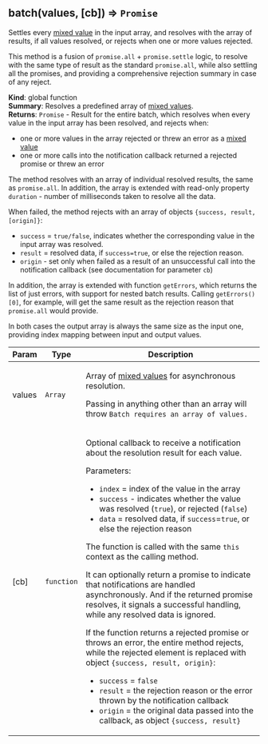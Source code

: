<a name="batch"></a>
## batch(values, [cb]) ⇒ <code>Promise</code>
Settles every <a href="https://github.com/vitaly-t/spex/wiki/Mixed-Values">mixed value</a> in the input array, and resolves with the array ofresults, if all values resolved, or rejects when one or more values rejected.This method is a fusion of `promise.all` + `promise.settle` logic, to resolve withthe same type of result as the standard `promise.all`, while also settling all the promises,and providing a comprehensive rejection summary in case of any reject.

**Kind**: global function  
**Summary**: Resolves a predefined array of <a href="https://github.com/vitaly-t/spex/wiki/Mixed-Values">mixed values</a>.  
**Returns**: <code>Promise</code> - Result for the entire batch, which resolves when every value in the input array has been resolved,and rejects when: - one or more values in the array rejected or threw an error as a <a href="https://github.com/vitaly-t/spex/wiki/Mixed-Values">mixed value</a> - one or more calls into the notification callback returned a rejected promise or threw an errorThe method resolves with an array of individual resolved results, the same as `promise.all`.In addition, the array is extended with read-only property `duration` - number of millisecondstaken to resolve all the data.When failed, the method rejects with an array of objects `{success, result, [origin]}`: - `success` = `true/false`, indicates whether the corresponding value in the input array was resolved. - `result` = resolved data, if `success=true`, or else the rejection reason. - `origin` - set only when failed as a result of an unsuccessful call into the notification callback (see documentation for parameter `cb`)In addition, the array is extended with function `getErrors`, which returns the list of just errors,with support for nested batch results. Calling `getErrors()[0]`, for example, will get the sameresult as the rejection reason that `promise.all` would provide.In both cases the output array is always the same size as the input one, providing index mappingbetween input and output values.  
<table>
  <thead>
    <tr>
      <th>Param</th><th>Type</th><th>Description</th>
    </tr>
  </thead>
  <tbody>
<tr>
    <td>values</td><td><code>Array</code></td><td><p>Array of <a href="https://github.com/vitaly-t/spex/wiki/Mixed-Values">mixed values</a> for asynchronous resolution.</p>
<p>Passing in anything other than an array will throw <code>Batch requires an array of values.</code></p>
</td>
    </tr><tr>
    <td>[cb]</td><td><code>function</code></td><td><p>Optional callback to receive a notification about the resolution result for each value.</p>
<p>Parameters:</p>
<ul>
<li><code>index</code> = index of the value in the array</li>
<li><code>success</code> - indicates whether the value was resolved (<code>true</code>), or rejected (<code>false</code>)</li>
<li><code>data</code> = resolved data, if <code>success</code>=<code>true</code>, or else the rejection reason</li>
</ul>
<p>The function is called with the same <code>this</code> context as the calling method.</p>
<p>It can optionally return a promise to indicate that notifications are handled asynchronously.
And if the returned promise resolves, it signals a successful handling, while any resolved
data is ignored.</p>
<p>If the function returns a rejected promise or throws an error, the entire method rejects,
while the rejected element is replaced with object <code>{success, result, origin}</code>:</p>
<ul>
<li><code>success</code> = <code>false</code></li>
<li><code>result</code> = the rejection reason or the error thrown by the notification callback</li>
<li><code>origin</code> = the original data passed into the callback, as object <code>{success, result}</code></li>
</ul>
</td>
    </tr>  </tbody>
</table>

